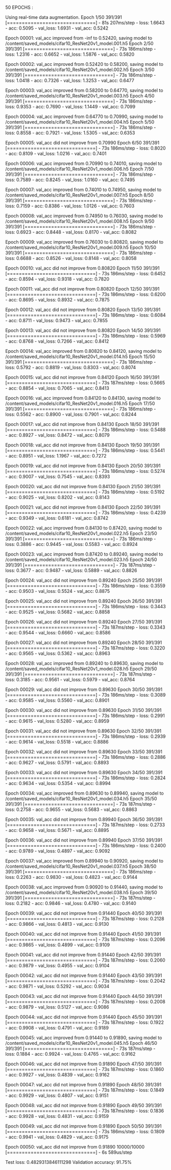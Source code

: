 50 EPOCHS :

Using real-time data augmentation.
Epoch 1/50
391/391 [==============================] - 81s 207ms/step - loss: 1.6643 - acc: 0.5095 - val_loss: 1.6931 - val_acc: 0.5242

Epoch 00001: val_acc improved from -inf to 0.52420, saving model to /content/saved_models/cifar10_ResNet20v1_model.001.h5
Epoch 2/50
391/391 [==============================] - 73s 186ms/step - loss: 1.2316 - acc: 0.6652 - val_loss: 1.5876 - val_acc: 0.5820

Epoch 00002: val_acc improved from 0.52420 to 0.58200, saving model to /content/saved_models/cifar10_ResNet20v1_model.002.h5
Epoch 3/50
391/391 [==============================] - 73s 186ms/step - loss: 1.0418 - acc: 0.7326 - val_loss: 1.3253 - val_acc: 0.6477

Epoch 00003: val_acc improved from 0.58200 to 0.64770, saving model to /content/saved_models/cifar10_ResNet20v1_model.003.h5
Epoch 4/50
391/391 [==============================] - 73s 186ms/step - loss: 0.9353 - acc: 0.7690 - val_loss: 1.1449 - val_acc: 0.7099

Epoch 00004: val_acc improved from 0.64770 to 0.70990, saving model to /content/saved_models/cifar10_ResNet20v1_model.004.h5
Epoch 5/50
391/391 [==============================] - 73s 186ms/step - loss: 0.8558 - acc: 0.7921 - val_loss: 1.5305 - val_acc: 0.6353

Epoch 00005: val_acc did not improve from 0.70990
Epoch 6/50
391/391 [==============================] - 73s 186ms/step - loss: 0.8020 - acc: 0.8109 - val_loss: 1.0216 - val_acc: 0.7401

Epoch 00006: val_acc improved from 0.70990 to 0.74010, saving model to /content/saved_models/cifar10_ResNet20v1_model.006.h5
Epoch 7/50
391/391 [==============================] - 73s 186ms/step - loss: 0.7589 - acc: 0.8245 - val_loss: 1.0160 - val_acc: 0.7495

Epoch 00007: val_acc improved from 0.74010 to 0.74950, saving model to /content/saved_models/cifar10_ResNet20v1_model.007.h5
Epoch 8/50
391/391 [==============================] - 73s 186ms/step - loss: 0.7159 - acc: 0.8386 - val_loss: 1.0126 - val_acc: 0.7603

Epoch 00008: val_acc improved from 0.74950 to 0.76030, saving model to /content/saved_models/cifar10_ResNet20v1_model.008.h5
Epoch 9/50
391/391 [==============================] - 73s 186ms/step - loss: 0.6923 - acc: 0.8448 - val_loss: 0.8170 - val_acc: 0.8082

Epoch 00009: val_acc improved from 0.76030 to 0.80820, saving model to /content/saved_models/cifar10_ResNet20v1_model.009.h5
Epoch 10/50
391/391 [==============================] - 73s 186ms/step - loss: 0.6688 - acc: 0.8526 - val_loss: 0.8148 - val_acc: 0.8058

Epoch 00010: val_acc did not improve from 0.80820
Epoch 11/50
391/391 [==============================] - 73s 186ms/step - loss: 0.6452 - acc: 0.8594 - val_loss: 0.9318 - val_acc: 0.7820

Epoch 00011: val_acc did not improve from 0.80820
Epoch 12/50
391/391 [==============================] - 73s 186ms/step - loss: 0.6200 - acc: 0.8695 - val_loss: 0.8932 - val_acc: 0.7875

Epoch 00012: val_acc did not improve from 0.80820
Epoch 13/50
391/391 [==============================] - 73s 186ms/step - loss: 0.6084 - acc: 0.8711 - val_loss: 0.9473 - val_acc: 0.7855

Epoch 00013: val_acc did not improve from 0.80820
Epoch 14/50
391/391 [==============================] - 73s 186ms/step - loss: 0.5969 - acc: 0.8768 - val_loss: 0.7266 - val_acc: 0.8412

Epoch 00014: val_acc improved from 0.80820 to 0.84120, saving model to /content/saved_models/cifar10_ResNet20v1_model.014.h5
Epoch 15/50
391/391 [==============================] - 73s 186ms/step - loss: 0.5792 - acc: 0.8819 - val_loss: 0.8303 - val_acc: 0.8074

Epoch 00015: val_acc did not improve from 0.84120
Epoch 16/50
391/391 [==============================] - 73s 187ms/step - loss: 0.5665 - acc: 0.8854 - val_loss: 0.7065 - val_acc: 0.8413

Epoch 00016: val_acc improved from 0.84120 to 0.84130, saving model to /content/saved_models/cifar10_ResNet20v1_model.016.h5
Epoch 17/50
391/391 [==============================] - 73s 186ms/step - loss: 0.5562 - acc: 0.8900 - val_loss: 0.7901 - val_acc: 0.8244

Epoch 00017: val_acc did not improve from 0.84130
Epoch 18/50
391/391 [==============================] - 73s 186ms/step - loss: 0.5488 - acc: 0.8927 - val_loss: 0.8472 - val_acc: 0.8079

Epoch 00018: val_acc did not improve from 0.84130
Epoch 19/50
391/391 [==============================] - 73s 186ms/step - loss: 0.5441 - acc: 0.8951 - val_loss: 1.1967 - val_acc: 0.7272

Epoch 00019: val_acc did not improve from 0.84130
Epoch 20/50
391/391 [==============================] - 73s 186ms/step - loss: 0.5274 - acc: 0.9007 - val_loss: 0.7545 - val_acc: 0.8393

Epoch 00020: val_acc did not improve from 0.84130
Epoch 21/50
391/391 [==============================] - 73s 186ms/step - loss: 0.5192 - acc: 0.9025 - val_loss: 0.8202 - val_acc: 0.8143

Epoch 00021: val_acc did not improve from 0.84130
Epoch 22/50
391/391 [==============================] - 73s 186ms/step - loss: 0.4239 - acc: 0.9349 - val_loss: 0.6181 - val_acc: 0.8742

Epoch 00022: val_acc improved from 0.84130 to 0.87420, saving model to /content/saved_models/cifar10_ResNet20v1_model.022.h5
Epoch 23/50
391/391 [==============================] - 73s 186ms/step - loss: 0.3886 - acc: 0.9445 - val_loss: 0.5583 - val_acc: 0.8924

Epoch 00023: val_acc improved from 0.87420 to 0.89240, saving model to /content/saved_models/cifar10_ResNet20v1_model.023.h5
Epoch 24/50
391/391 [==============================] - 73s 187ms/step - loss: 0.3677 - acc: 0.9487 - val_loss: 0.5889 - val_acc: 0.8826

Epoch 00024: val_acc did not improve from 0.89240
Epoch 25/50
391/391 [==============================] - 73s 186ms/step - loss: 0.3559 - acc: 0.9503 - val_loss: 0.5524 - val_acc: 0.8875

Epoch 00025: val_acc did not improve from 0.89240
Epoch 26/50
391/391 [==============================] - 73s 186ms/step - loss: 0.3443 - acc: 0.9525 - val_loss: 0.5682 - val_acc: 0.8858

Epoch 00026: val_acc did not improve from 0.89240
Epoch 27/50
391/391 [==============================] - 73s 187ms/step - loss: 0.3343 - acc: 0.9544 - val_loss: 0.6660 - val_acc: 0.8586

Epoch 00027: val_acc did not improve from 0.89240
Epoch 28/50
391/391 [==============================] - 73s 187ms/step - loss: 0.3220 - acc: 0.9565 - val_loss: 0.5362 - val_acc: 0.8963

Epoch 00028: val_acc improved from 0.89240 to 0.89630, saving model to /content/saved_models/cifar10_ResNet20v1_model.028.h5
Epoch 29/50
391/391 [==============================] - 73s 187ms/step - loss: 0.3185 - acc: 0.9561 - val_loss: 0.5979 - val_acc: 0.8764

Epoch 00029: val_acc did not improve from 0.89630
Epoch 30/50
391/391 [==============================] - 73s 186ms/step - loss: 0.3089 - acc: 0.9585 - val_loss: 0.5560 - val_acc: 0.8901

Epoch 00030: val_acc did not improve from 0.89630
Epoch 31/50
391/391 [==============================] - 73s 186ms/step - loss: 0.2991 - acc: 0.9615 - val_loss: 0.5280 - val_acc: 0.8959

Epoch 00031: val_acc did not improve from 0.89630
Epoch 32/50
391/391 [==============================] - 73s 186ms/step - loss: 0.2939 - acc: 0.9614 - val_loss: 0.5518 - val_acc: 0.8886

Epoch 00032: val_acc did not improve from 0.89630
Epoch 33/50
391/391 [==============================] - 73s 186ms/step - loss: 0.2886 - acc: 0.9627 - val_loss: 0.5791 - val_acc: 0.8893

Epoch 00033: val_acc did not improve from 0.89630
Epoch 34/50
391/391 [==============================] - 73s 186ms/step - loss: 0.2824 - acc: 0.9634 - val_loss: 0.5354 - val_acc: 0.8994

Epoch 00034: val_acc improved from 0.89630 to 0.89940, saving model to /content/saved_models/cifar10_ResNet20v1_model.034.h5
Epoch 35/50
391/391 [==============================] - 73s 187ms/step - loss: 0.2758 - acc: 0.9655 - val_loss: 0.5683 - val_acc: 0.8863

Epoch 00035: val_acc did not improve from 0.89940
Epoch 36/50
391/391 [==============================] - 73s 187ms/step - loss: 0.2733 - acc: 0.9658 - val_loss: 0.5671 - val_acc: 0.8895

Epoch 00036: val_acc did not improve from 0.89940
Epoch 37/50
391/391 [==============================] - 73s 186ms/step - loss: 0.2400 - acc: 0.9789 - val_loss: 0.4897 - val_acc: 0.9092

Epoch 00037: val_acc improved from 0.89940 to 0.90920, saving model to /content/saved_models/cifar10_ResNet20v1_model.037.h5
Epoch 38/50
391/391 [==============================] - 73s 186ms/step - loss: 0.2263 - acc: 0.9830 - val_loss: 0.4823 - val_acc: 0.9144

Epoch 00038: val_acc improved from 0.90920 to 0.91440, saving model to /content/saved_models/cifar10_ResNet20v1_model.038.h5
Epoch 39/50
391/391 [==============================] - 73s 187ms/step - loss: 0.2182 - acc: 0.9846 - val_loss: 0.4780 - val_acc: 0.9140

Epoch 00039: val_acc did not improve from 0.91440
Epoch 40/50
391/391 [==============================] - 73s 187ms/step - loss: 0.2128 - acc: 0.9866 - val_loss: 0.4813 - val_acc: 0.9130

Epoch 00040: val_acc did not improve from 0.91440
Epoch 41/50
391/391 [==============================] - 73s 187ms/step - loss: 0.2096 - acc: 0.9865 - val_loss: 0.4899 - val_acc: 0.9109

Epoch 00041: val_acc did not improve from 0.91440
Epoch 42/50
391/391 [==============================] - 73s 187ms/step - loss: 0.2060 - acc: 0.9879 - val_loss: 0.4955 - val_acc: 0.9104

Epoch 00042: val_acc did not improve from 0.91440
Epoch 43/50
391/391 [==============================] - 73s 187ms/step - loss: 0.2042 - acc: 0.9871 - val_loss: 0.5292 - val_acc: 0.9034

Epoch 00043: val_acc did not improve from 0.91440
Epoch 44/50
391/391 [==============================] - 73s 187ms/step - loss: 0.2008 - acc: 0.9879 - val_loss: 0.5127 - val_acc: 0.9086

Epoch 00044: val_acc did not improve from 0.91440
Epoch 45/50
391/391 [==============================] - 73s 187ms/step - loss: 0.1922 - acc: 0.9908 - val_loss: 0.4791 - val_acc: 0.9189

Epoch 00045: val_acc improved from 0.91440 to 0.91890, saving model to /content/saved_models/cifar10_ResNet20v1_model.045.h5
Epoch 46/50
391/391 [==============================] - 73s 187ms/step - loss: 0.1884 - acc: 0.9924 - val_loss: 0.4765 - val_acc: 0.9162

Epoch 00046: val_acc did not improve from 0.91890
Epoch 47/50
391/391 [==============================] - 73s 187ms/step - loss: 0.1860 - acc: 0.9927 - val_loss: 0.4839 - val_acc: 0.9162

Epoch 00047: val_acc did not improve from 0.91890
Epoch 48/50
391/391 [==============================] - 73s 187ms/step - loss: 0.1849 - acc: 0.9929 - val_loss: 0.4807 - val_acc: 0.9151

Epoch 00048: val_acc did not improve from 0.91890
Epoch 49/50
391/391 [==============================] - 73s 187ms/step - loss: 0.1836 - acc: 0.9928 - val_loss: 0.4831 - val_acc: 0.9159

Epoch 00049: val_acc did not improve from 0.91890
Epoch 50/50
391/391 [==============================] - 73s 186ms/step - loss: 0.1809 - acc: 0.9941 - val_loss: 0.4829 - val_acc: 0.9175

Epoch 00050: val_acc did not improve from 0.91890
10000/10000 [==============================] - 6s 589us/step

Test loss: 0.4829313846111298
Validation accuracy: 91.75%
